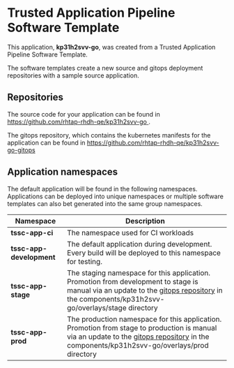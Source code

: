 # Trusted Application Pipeline Software Template

This application, **kp31h2svv-go**, was created from a Trusted Application Pipeline Software Template.

The software templates create a new source and gitops deployment repositories with a sample source application. 

## Repositories

The source code for your application can be found in [https://github.com/rhtap-rhdh-qe/kp31h2svv-go ](https://github.com/rhtap-rhdh-qe/kp31h2svv-go ).
 
The gitops repository, which contains the kubernetes manifests for the application can be found in 
[https://github.com/rhtap-rhdh-qe/kp31h2svv-go-gitops ](https://github.com/rhtap-rhdh-qe/kp31h2svv-go-gitops ) 

## Application namespaces 

The default application will be found in the following namespaces. Applications can be deployed into unique namespaces or multiple software templates can also bet generated into the same group namespaces.  

|  Namespace   |  Description   |  
| -------- | -------- |
| **tssc-app-ci** | The namespace used for CI workloads |
| **tssc-app-development** | The default application during development. Every build will be deployed to this namespace for testing. |
| **tssc-app-stage** | The staging namespace for this application. Promotion from development to stage is manual via an update to the [gitops repository](https://github.com/rhtap-rhdh-qe/kp31h2svv-go-gitops ) in the components/kp31h2svv-go/overlays/stage directory |
| **tssc-app-prod** | The production namespace for this application. Promotion from stage to production is manual via an update to the [gitops repository](https://github.com/rhtap-rhdh-qe/kp31h2svv-go-gitops ) in the components/kp31h2svv-go/overlays/prod directory |